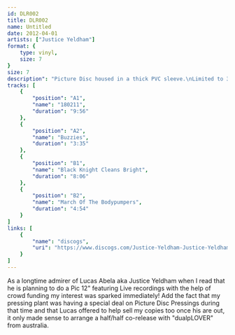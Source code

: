 ```yaml
---
id: DLR002
title: DLR002
name: Untitled
date: 2012-04-01
artists: ["Justice Yeldham"]
format: {
    type: vinyl,
    size: 7
}
size: 7
description": "Picture Disc housed in a thick PVC sleeve.\nLimited to 300 copies."
tracks: [
    {
        "position": "A1",
        "name": "180211",
        "duration": "9:56"
    },
    {
        "position": "A2",
        "name": "Buzzies",
        "duration": "3:35"
    },
    {
        "position": "B1",
        "name": "Black Knight Cleans Bright",
        "duration": "8:06"
    },
    {
        "position": "B2",
        "name": "March Of The Bodypumpers",
        "duration": "4:54"
    }
]
links: [
    {
        "name": "discogs",
        "uri": "https://www.discogs.com/Justice-Yeldham-Justice-Yeldham/release/3505367"
    }
]
---
```

As a longtime admirer of Lucas Abela aka Justice Yeldham when I read that he is planning to do a Pic 12\" featuring Live recordings with the help of crowd funding my interest was sparked immediately! Add the fact that my pressing plant was having a special deal on Picture Disc Pressings during that time and that Lucas offered to help sell my copies too once his are out, it only made sense to arrange a half/half co-release with \"dualpLOVER\" from australia.
